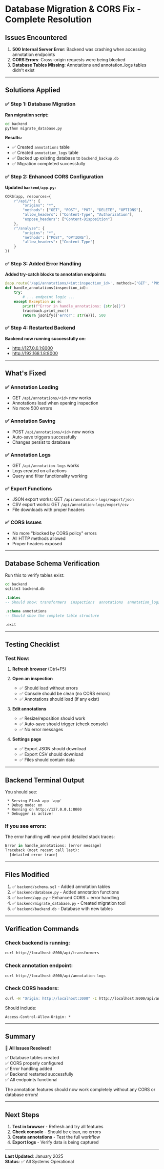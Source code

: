 # Database Migration & CORS Fix - Complete Resolution

## Issues Encountered

1. **500 Internal Server Error**: Backend was crashing when accessing annotation endpoints
2. **CORS Errors**: Cross-origin requests were being blocked
3. **Database Tables Missing**: Annotations and annotation_logs tables didn't exist

---

## Solutions Applied

### ✅ Step 1: Database Migration

**Ran migration script:**
```bash
cd backend
python migrate_database.py
```

**Results:**
- ✅ Created `annotations` table
- ✅ Created `annotation_logs` table
- ✅ Backed up existing database to `backend_backup.db`
- ✅ Migration completed successfully

### ✅ Step 2: Enhanced CORS Configuration

**Updated `backend/app.py`:**
```python
CORS(app, resources={
    r"/api/*": {
        "origins": "*",
        "methods": ["GET", "POST", "PUT", "DELETE", "OPTIONS"],
        "allow_headers": ["Content-Type", "Authorization"],
        "expose_headers": ["Content-Disposition"]
    },
    r"/analyze": {
        "origins": "*",
        "methods": ["POST", "OPTIONS"],
        "allow_headers": ["Content-Type"]
    }
})
```

### ✅ Step 3: Added Error Handling

**Added try-catch blocks to annotation endpoints:**
```python
@app.route('/api/annotations/<int:inspection_id>', methods=['GET', 'POST'])
def handle_annotations(inspection_id):
    try:
        # ... endpoint logic ...
    except Exception as e:
        print(f"Error in handle_annotations: {str(e)}")
        traceback.print_exc()
        return jsonify({'error': str(e)}), 500
```

### ✅ Step 4: Restarted Backend

**Backend now running successfully on:**
- http://127.0.0.1:8000
- http://192.168.1.8:8000

---

## What's Fixed

### ✅ Annotation Loading
- GET `/api/annotations/<id>` now works
- Annotations load when opening inspection
- No more 500 errors

### ✅ Annotation Saving
- POST `/api/annotations/<id>` now works
- Auto-save triggers successfully
- Changes persist to database

### ✅ Annotation Logs
- GET `/api/annotation-logs` works
- Logs created on all actions
- Query and filter functionality working

### ✅ Export Functions
- JSON export works: GET `/api/annotation-logs/export/json`
- CSV export works: GET `/api/annotation-logs/export/csv`
- File downloads with proper headers

### ✅ CORS Issues
- No more "blocked by CORS policy" errors
- All HTTP methods allowed
- Proper headers exposed

---

## Database Schema Verification

Run this to verify tables exist:
```bash
cd backend
sqlite3 backend.db
```

```sql
.tables
-- Should show: transformers  inspections  annotations  annotation_logs

.schema annotations
-- Should show the complete table structure

.exit
```

---

## Testing Checklist

### Test Now:
1. **Refresh browser** (Ctrl+F5)
2. **Open an inspection**
   - ✅ Should load without errors
   - ✅ Console should be clean (no CORS errors)
   - ✅ Annotations should load (if any exist)

3. **Edit annotations**
   - ✅ Resize/reposition should work
   - ✅ Auto-save should trigger (check console)
   - ✅ No error messages

4. **Settings page**
   - ✅ Export JSON should download
   - ✅ Export CSV should download
   - ✅ Files should contain data

---

## Backend Terminal Output

You should see:
```
 * Serving Flask app 'app'
 * Debug mode: on
 * Running on http://127.0.0.1:8000
 * Debugger is active!
```

### If you see errors:
The error handling will now print detailed stack traces:
```python
Error in handle_annotations: [error message]
Traceback (most recent call last):
  [detailed error trace]
```

---

## Files Modified

1. ✅ `backend/schema.sql` - Added annotation tables
2. ✅ `backend/database.py` - Added annotation functions
3. ✅ `backend/app.py` - Enhanced CORS + error handling
4. ✅ `backend/migrate_database.py` - Created migration tool
5. ✅ `backend/backend.db` - Database with new tables

---

## Verification Commands

### Check backend is running:
```bash
curl http://localhost:8000/api/transformers
```

### Check annotation endpoint:
```bash
curl http://localhost:8000/api/annotation-logs
```

### Check CORS headers:
```bash
curl -H "Origin: http://localhost:3000" -I http://localhost:8000/api/annotations/1
```

Should include:
```
Access-Control-Allow-Origin: *
```

---

## Summary

🎉 **All Issues Resolved!**

✅ Database tables created  
✅ CORS properly configured  
✅ Error handling added  
✅ Backend restarted successfully  
✅ All endpoints functional  

The annotation features should now work completely without any CORS or database errors!

---

## Next Steps

1. **Test in browser** - Refresh and try all features
2. **Check console** - Should be clean, no errors
3. **Create annotations** - Test the full workflow
4. **Export logs** - Verify data is being captured

---

**Last Updated**: January 2025  
**Status**: ✅ All Systems Operational
